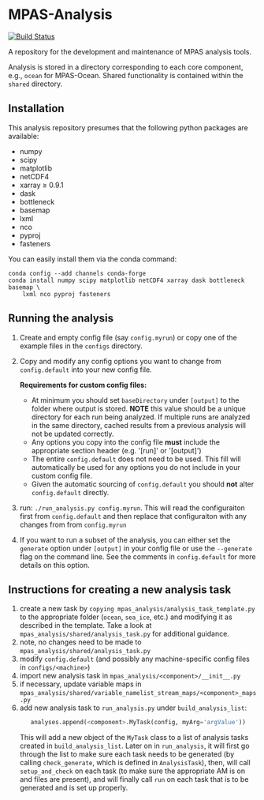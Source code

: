 # MPAS-Analysis
[![Build Status](https://travis-ci.org/MPAS-Dev/MPAS-Analysis.svg?branch=develop)](https://travis-ci.org/MPAS-Dev/MPAS-Analysis)

A repository for the development and maintenance of MPAS analysis tools.

Analysis is stored in a directory corresponding to each core component, e.g., `ocean` for
MPAS-Ocean. Shared functionality is contained within the `shared` directory.

## Installation
This analysis repository presumes that the following python packages are available:

 * numpy
 * scipy
 * matplotlib
 * netCDF4
 * xarray ≥ 0.9.1
 * dask
 * bottleneck
 * basemap
 * lxml
 * nco
 * pyproj
 * fasteners

You can easily install them via the conda command:

```
conda config --add channels conda-forge
conda install numpy scipy matplotlib netCDF4 xarray dask bottleneck basemap \
    lxml nco pyproj fasteners
```

## Running the analysis
  1. Create and empty config file (say `config.myrun`) or copy one of the
     example files in the `configs` directory.
  2. Copy and modify any config options you want to change from
     `config.default` into your new config file.

     **Requirements for custom config files:**
     * At minimum you should set `baseDirectory` under `[output]` to the folder
       where output is stored.  **NOTE** this value should be a unique
       directory for each run being analyzed.  If multiple runs are analyzed in
       the same directory, cached results from a previous analysis will not be
       updated correctly.
     * Any options you copy into the config file **must** include the
       appropriate section header (e.g. '[run]' or '[output]')
     * The entire `config.default` does not need to be used.  This fill will
       automatically be used for any options you do not include in your custom
       config file.
     * Given the automatic sourcing of `config.default` you should **not**
       alter `config.default` directly.
  3. run: `./run_analysis.py config.myrun`.  This will read the configuraiton
     first from `config.default` and then replace that configuraiton with any
     changes from from `config.myrun`
  4. If you want to run a subset of the analysis, you can either set the
     `generate` option under `[output]` in your config file or use the
     `--generate` flag on the command line.  See the comments in
     `config.default` for more details on this option.


## Instructions for creating a new analysis task

1. create a new task by `copying mpas_analysis/analysis_task_template.py` to
   the appropriate folder (`ocean`, `sea_ice`, etc.) and modifying it as
   described in the template.  Take a look at
   `mpas_analysis/shared/analysis_task.py` for additional guidance.
2. note, no changes need to be made to `mpas_analysis/shared/analysis_task.py`
3. modify `config.default` (and possibly any machine-specific config files in
   `configs/<machine>`)
4. import new analysis task in `mpas_analysis/<component>/__init__.py`
5. if necessary, update variable maps in
   `mpas_analysis/shared/variable_namelist_stream_maps/<component>_maps.py`
6. add new analysis task to `run_analysis.py` under `build_analysis_list`:
   ```python
      analyses.append(<component>.MyTask(config, myArg='argValue'))
   ```
   This will add a new object of the `MyTask` class to a list of analysis tasks
   created in `build_analysis_list`.  Later on in `run_analysis`, it will first
   go through the list to make sure each task needs to be generated
   (by calling `check_generate`, which is defined in `AnalysisTask`), then, will
   call `setup_and_check` on each task (to make sure the appropriate AM is on
   and files are present), and will finally call `run` on each task that is
   to be generated and is set up properly.
